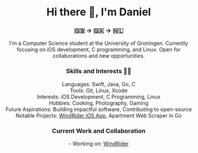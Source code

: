 <h1 align="center">Hi there 👋, I'm Daniel</h1>

<h3 align="center">🇬🇧 -> 🇶🇦 -> 🇳🇱</h3>

<p align="center">I'm a Computer Science student at the University of Groningen. Currently focusing on iOS development, C programming, and Linux. Open for collaborations and new opportunities.</p>

<h3 align="center">Skills and Interests 🧑‍💻 </h3>

<p align="center">
Languages: Swift, Java, Go, C <br>
Tools: Git, Linux, Xcode <br>
Interests: iOS Development, C Programming, Linux <br>
Hobbies: Cooking, Photography, Gaming <br>
Future Aspirations: Building impactful software, Contributing to open-source <br>
Notable Projects: <a href="https://github.com/Daiigr/windrider-ios.git">WindRider iOS App</a>, Apartment Web Scraper in Go
</p>
<h3 align="center">Current Work and Collaboration</h3>

<p align="center">
- Working on: <a href="https://github.com/Daiigr/windrider-ios.git">WindRider</a> <br>
</p>